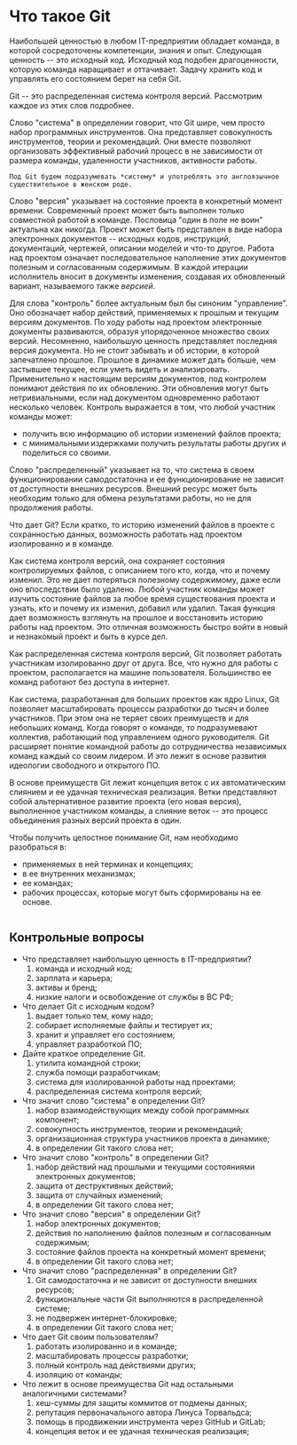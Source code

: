 # Что такое Git

<!-- Исходный код как ценность -->
Наибольшей ценностью в любом IT-предприятии обладает команда, в которой сосредоточены компетенции, знания и опыт.
Следующая ценность -- это исходный код.
Исходный код подобен драгоценности, которую команда наращивает и оттачивает.
Задачу хранить код и управлять его состоянием берет на себя Git.

Git -- это распределенная система контроля версий.
Рассмотрим каждое из этих слов подробнее.

<!-- О слове "система" в названии -->
Слово "система" в определении говорит, что Git шире, чем просто набор программных инструментов.
Она представляет совокупность инструментов, теории и рекомендаций.
Они вместе позволяют организовать эффективный рабочий процесс в не зависимости от размера команды, удаленности участников, активности работы.

```{note}
Под Git будем подразумевать *систему* и употреблять это англоязычное существительное в женском роде.
```

<!-- О слове "версия" в названии -->
Слово "версия" указывает на состояние проекта в конкретный момент времени.
Современный проект может быть выполнен только совместной работой в команде.
Пословица "один в поле не воин" актуальна как никогда.
Проект может быть представлен в виде набора электронных документов -- исходных кодов, инструкций, документаций, чертежей, описании моделей и что-то другое.
Работа над проектом означает последовательное наполнение этих документов полезным и согласованным содержимым.
В каждой итерации исполнитель вносит в документы изменения, создавая их обновленный вариант, называемого также *версией*.

<!-- О слове "контроль" в названии -->
Для слова "контроль" более актуальным был бы синоним "управление".
Оно обозначает набор действий, применяемых к прошлым и текущим версиям документов.
По ходу работы над проектом электронные документы развиваются, образуя упорядоченное множество своих версий.
Несомненно, наибольшую ценность представляет последняя версия документа.
Но не стоит забывать и об истории, в которой запечатлено прошлое.
Прошлое в динамике может дать больше, чем застывшее текущее, если уметь видеть и анализировать.
Применительно к настоящим версиям документов, под контролем понимают действия по их обновлению.
Эти обновления могут быть нетривиальными, если над документом одновременно работают несколько человек.
Контроль выражается в том, что любой участник команды может:
* получить всю информацию об истории изменений файлов проекта;
* с минимальными издержками получить результаты работы других и поделиться со своими.

<!-- О слове "распределенная" в названии -->
Слово "распределенный" указывает на то, что система в своем функционировании самодостаточна и ее функционирование не зависит от доступности внешних ресурсов.
Внешний ресурс может быть необходим только для обмена результатами работы, но не для продолжения работы.

Что дает Git?
Если кратко, то историю изменений файлов в проекте с сохранностью данных, возможность работать над проектом изолированно и в команде.

<!-- Что дает Git? История изменений -->
Как система контроля версий, она сохраняет состояния контролируемых файлов, с описанием того кто, когда, что и почему изменил.
Это не дает потеряться полезному содержимому, даже если оно впоследствии было удалено.
Любой участник команды может изучить состояние файлов за любое время существования проекта и узнать, кто и почему их изменил, добавил или удалил.
Такая функция дает возможность взглянуть на прошлое и восстановить историю работы над проектом.
Это отличная возможность быстро войти в новый и незнакомый проект и быть в курсе дел.

<!-- Что дает Git? Изолированная работа над проектом -->
Как распределенная система контроля версий, Git позволяет работать участникам изолированно друг от друга.
Все, что нужно для работы с проектом, располагается на машине пользователя.
Большинство ее команд работают без доступа в интернет.

<!-- Что дает Git? Командная работа -->
Как система, разработанная для больших проектов как ядро Linux, Git позволяет масштабировать процессы разработки до тысяч и более участников.
При этом она не теряет своих преимуществ и для небольших команд.
Когда говорят о команде, то подразумевают коллектив, работающий под управлением одного руководителя.
Git расширяет понятие командной работы до сотрудничества независимых команд каждый со своим лидером.
И это лежит в основе развития идеологии свободного и открытого ПО.

В основе преимуществ Git лежит концепция веток c их автоматическим слиянием и ее удачная техническая реализация.
Ветки представляют собой альтернативное развитие проекта (его новая версия), выполненное участником команды, а слияние веток -- это процесс объединения разных версий проекта в один.

<!-- Составляющие Git -->
Чтобы получить целостное понимание Git, нам необходимо разобраться в:
* применяемых в ней терминах и концепциях;
* в ее внутренних механизмах;
* ее командах;
* рабочих процессах, которые могут быть сформированы на ее основе.

```{figure} ./images/git-is-4-elements.png
```

## Контрольные вопросы

* Что представляет наибольшую ценность в IT-предприятии?
    1) команда и исходный код;
    1) зарплата и карьера;
    1) активы и бренд;
    1) низкие налоги и освобождение от службы в ВС РФ;
* Что делает Git с исходным кодом?
    1) выдает только тем, кому надо;
    1) собирает исполняемые файлы и тестирует их;
    1) хранит и управляет его состоянием;
    1) управляет разработкой ПО;
* Дайте краткое определение Git.
    1) утилита командной строки;
    1) служба помощи разработчикам;
    1) система для изолированной работы над проектами;
    1) распределенная система контроля версий;
* Что значит слово "система" в определении Git?
    1) набор взаимодействующих между собой программных компонент;
    1) совокупность инструментов, теории и рекомендаций;
    1) организационная структура участников проекта в динамике;
    1) в определении Git такого слова нет;
* Что значит слово "контроль" в определении Git?
    1) набор действий над прошлыми и текущими состояниями электронных документов;
    1) защита от деструктивных действий;
    1) защита от случайных изменений;
    1) в определении Git такого слова нет;
* Что значит слово "версия" в определении Git?
    1) набор электронных документов;
    1) действия по наполнению файлов полезным и согласованным содержимым;
    1) состояние файлов проекта на конкретный момент времени;
    1) в определении Git такого слова нет;
* Что значит слово "распределенная" в определении Git?
    1) Git самодостаточна и не зависит от доступности внешних ресурсов;
    1) функциональные части Git выполняются в распределенной системе;
    1) не подвержен интернет-блокировке;
    1) в определении Git такого слова нет;
* Что дает Git своим пользователям?
    1) работать изолированно и в команде;
    1) масштабировать процессы разработки;
    1) полный контроль над действиями других;
    1) изоляцию от команды;
* Что лежит в основе преимущества Git над остальными аналогичными системами?
    1) хеш-суммы для защиты коммитов от подмены данных;
    1) репутация первоначального автора Линуса Торвальдса;
    1) помощь в продвижении инструмента через GitHub и GitLab;
    1) концепция веток и ее удачная техническая реализация;

